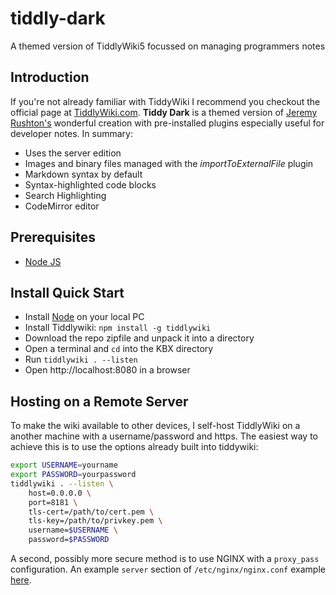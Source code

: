 # tiddly-dark
A themed version of TiddlyWiki5 focussed on managing programmers notes

## Introduction

If you're not already familiar with TiddyWiki I recommend you checkout the official page at [TiddlyWiki.com](https://tiddlywiki.com/). **Tiddy Dark** is a themed version of [Jeremy Rushton's](https://tiddlywiki.com/#JeremyRuston) wonderful creation with pre-installed plugins especially useful for developer notes. In summary:

- Uses the server edition
- Images and binary files managed with the *importToExternalFile* plugin
- Markdown syntax by default
- Syntax-highlighted code blocks
- Search Highlighting
- CodeMirror editor

## Prerequisites

- [Node JS](https://nodejs.org/)

## Install Quick Start

- Install [Node](https://nodejs.org/) on your local PC
- Install Tiddlywiki: `npm install -g tiddlywiki`
- Download the repo zipfile and unpack it into a directory
- Open a terminal and `cd` into the KBX directory
- Run `tiddlywiki . --listen`
- Open http://localhost:8080 in a browser

## Hosting on a Remote Server

To make the wiki available to other devices, I self-host TiddlyWiki on a another machine with a username/password and https. The easiest way to achieve this is to use the options already built into tiddywiki:

```bash
export USERNAME=yourname
export PASSWORD=yourpassword
tiddlywiki . --listen \
	host=0.0.0.0 \
	port=8181 \
    tls-cert=/path/to/cert.pem \
    tls-key=/path/to/privkey.pem \
	username=$USERNAME \
    password=$PASSWORD
```

A second, possibly more secure method is to use NGINX with a `proxy_pass` configuration. An example `server` section of `/etc/nginx/nginx.conf` example [here](https://gist.github.com/ahanniga/eec61a152b7e41687452a1f5535d6636).
